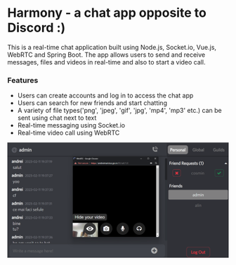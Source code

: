 # Harmony - a chat app opposite to Discord :) 

This is a real-time chat application built using Node.js, Socket.io, Vue.js, WebRTC and Spring Boot.
The app allows users to send and receive messages, files and videos in real-time and also to 
start a video call.

### Features
* Users can create accounts and log in to access the chat app
* Users can search for new friends and start chatting
* A variety of file types('png', 'jpeg', 'gif', 'jpg', 'mp4', 'mp3' etc.) can be sent using chat next to text
* Real-time messaging using Socket.io
* Real-time video call using WebRTC

![chat.png](chat.png)